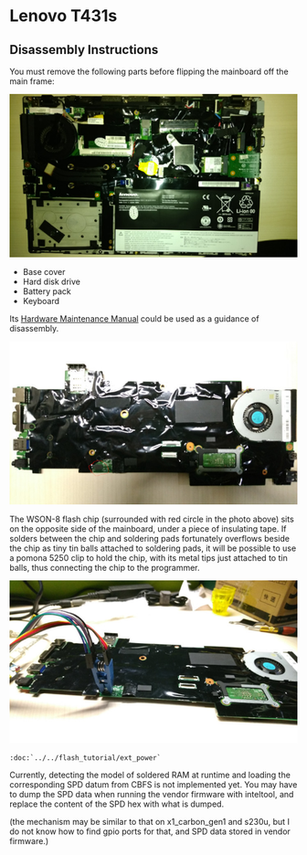 # Lenovo T431s

## Disassembly Instructions

You must remove the following parts before flipping the mainboard
off the main frame:

![t431s_bc_removed](t431s_bc_removed.jpg)

* Base cover
* Hard disk drive
* Battery pack
* Keyboard

Its [Hardware Maintenance Manual](https://thinkpads.com/support/hmm/hmm_pdf/t431s_hmm_en_0c10894_02.pdf) could be used as a guidance of disassembly.

![t431s_flash_chip](t431s_flash_chip.jpg)

The WSON-8 flash chip (surrounded with red circle in the photo above)
sits on the opposite side of the mainboard, under a piece of insulating
tape. If solders between the chip and soldering pads fortunately
overflows beside the chip as tiny tin balls attached to soldering pads,
it will be possible to use a pomona 5250 clip to hold the chip, with
its metal tips just attached to tin balls, thus connecting the chip to
the programmer.

![t431s_programming](t431s_programming.jpg)

```eval_rst
:doc:`../../flash_tutorial/ext_power`
```

Currently, detecting the model of soldered RAM at runtime and loading
the corresponding SPD datum from CBFS is not implemented yet. You may
have to dump the SPD data when running the vendor firmware with
inteltool, and replace the content of the SPD hex with what is dumped.

(the mechanism may be similar to that on x1_carbon_gen1 and s230u, but
I do not know how to find gpio ports for that, and SPD data stored in
vendor firmware.)

[T420 / T520 / X220 / T420s / W520 common]: Sandy_Bridge_series.md
